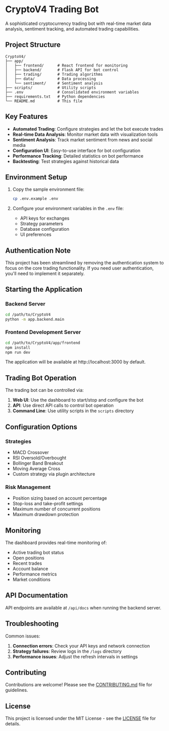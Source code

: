 # CryptoV4 Trading Bot

A sophisticated cryptocurrency trading bot with real-time market data analysis, sentiment tracking, and automated trading capabilities.

## Project Structure

```
CryptoV4/
├── app/
│   ├── frontend/      # React frontend for monitoring
│   ├── backend/       # Flask API for bot control
│   ├── trading/       # Trading algorithms
│   ├── data/          # Data processing
│   └── sentiment/     # Sentiment analysis
├── scripts/           # Utility scripts
├── .env               # Consolidated environment variables
├── requirements.txt   # Python dependencies
└── README.md          # This file
```

## Key Features

- **Automated Trading**: Configure strategies and let the bot execute trades
- **Real-time Data Analysis**: Monitor market data with visualization tools
- **Sentiment Analysis**: Track market sentiment from news and social media
- **Configuration UI**: Easy-to-use interface for bot configuration
- **Performance Tracking**: Detailed statistics on bot performance
- **Backtesting**: Test strategies against historical data

## Environment Setup

1. Copy the sample environment file:
   ```bash
   cp .env.example .env
   ```

2. Configure your environment variables in the `.env` file:
   - API keys for exchanges
   - Strategy parameters
   - Database configuration
   - UI preferences

## Authentication Note

This project has been streamlined by removing the authentication system to focus on the core trading functionality. If you need user authentication, you'll need to implement it separately.

## Starting the Application

### Backend Server

```bash
cd /path/to/CryptoV4
python -m app.backend.main
```

### Frontend Development Server

```bash
cd /path/to/CryptoV4/app/frontend
npm install
npm run dev
```

The application will be available at http://localhost:3000 by default.

## Trading Bot Operation

The trading bot can be controlled via:

1. **Web UI**: Use the dashboard to start/stop and configure the bot
2. **API**: Use direct API calls to control bot operation
3. **Command Line**: Use utility scripts in the `scripts` directory

## Configuration Options

### Strategies

- MACD Crossover
- RSI Oversold/Overbought
- Bollinger Band Breakout
- Moving Average Cross
- Custom strategy via plugin architecture

### Risk Management

- Position sizing based on account percentage
- Stop-loss and take-profit settings
- Maximum number of concurrent positions
- Maximum drawdown protection

## Monitoring

The dashboard provides real-time monitoring of:

- Active trading bot status
- Open positions
- Recent trades
- Account balance
- Performance metrics
- Market conditions

## API Documentation

API endpoints are available at `/api/docs` when running the backend server.

## Troubleshooting

Common issues:

1. **Connection errors**: Check your API keys and network connection
2. **Strategy failures**: Review logs in the `/logs` directory
3. **Performance issues**: Adjust the refresh intervals in settings

## Contributing

Contributions are welcome! Please see the [CONTRIBUTING.md](CONTRIBUTING.md) file for guidelines.

## License

This project is licensed under the MIT License - see the [LICENSE](LICENSE) file for details. 